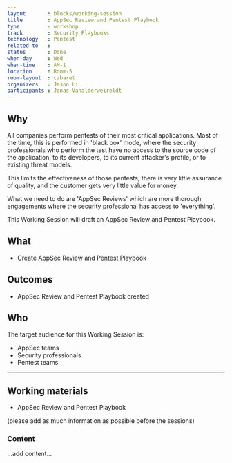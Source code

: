 ```yaml
---
layout       : blocks/working-session
title        : AppSec Review and Pentest Playbook
type         : workshop
track        : Security Playbooks
technology   : Pentest
related-to   :
status       : Done
when-day     : Wed
when-time    : AM-1
location     : Room-5
room-layout  : cabaret   
organizers   : Jason Li
participants : Jonas Vanalderweireldt
---
```


## Why

All companies perform pentests of their most critical applications. Most of the time, this is performed in 'black box' mode, where the security professionals who perform the test have no access to the source code of the application, to its developers, to its current attacker's profile, or to existing threat models.

This limits the effectiveness of those pentests; there is very little assurance of quality, and the customer gets very little value for money.

What we need to do are 'AppSec Reviews' which are more thorough engagements where the security professional has access to 'everything'.
    
This Working Session will draft an AppSec Review and Pentest Playbook.

## What

 - Create AppSec Review and Pentest Playbook
 
## Outcomes

- AppSec Review and Pentest Playbook created

## Who

The target audience for this Working Session is:

 - AppSec teams
 - Security professionals
 - Pentest teams
 
 --- 

## Working materials

- AppSec Review and Pentest Playbook

(please add as much information as possible before the sessions)

### Content

...add content...
